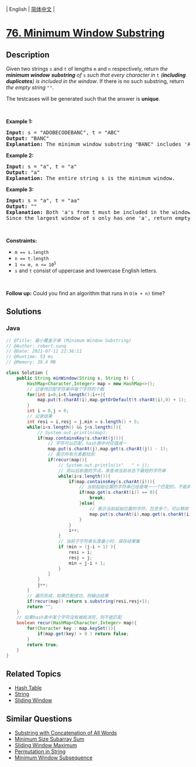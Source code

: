 
| English | [简体中文](README.md) |

# [76. Minimum Window Substring](https://leetcode.cn//problems/minimum-window-substring/)

## Description

<p>Given two strings <code>s</code> and <code>t</code> of lengths <code>m</code> and <code>n</code> respectively, return <em>the <strong>minimum window</strong></em> <span data-keyword="substring-nonempty"><strong><em>substring</em></strong></span><em> of </em><code>s</code><em> such that every character in </em><code>t</code><em> (<strong>including duplicates</strong>) is included in the window</em>. If there is no such substring, return <em>the empty string </em><code>&quot;&quot;</code>.</p>

<p>The testcases will be generated such that the answer is <strong>unique</strong>.</p>

<p>&nbsp;</p>
<p><strong class="example">Example 1:</strong></p>

<pre>
<strong>Input:</strong> s = &quot;ADOBECODEBANC&quot;, t = &quot;ABC&quot;
<strong>Output:</strong> &quot;BANC&quot;
<strong>Explanation:</strong> The minimum window substring &quot;BANC&quot; includes &#39;A&#39;, &#39;B&#39;, and &#39;C&#39; from string t.
</pre>

<p><strong class="example">Example 2:</strong></p>

<pre>
<strong>Input:</strong> s = &quot;a&quot;, t = &quot;a&quot;
<strong>Output:</strong> &quot;a&quot;
<strong>Explanation:</strong> The entire string s is the minimum window.
</pre>

<p><strong class="example">Example 3:</strong></p>

<pre>
<strong>Input:</strong> s = &quot;a&quot;, t = &quot;aa&quot;
<strong>Output:</strong> &quot;&quot;
<strong>Explanation:</strong> Both &#39;a&#39;s from t must be included in the window.
Since the largest window of s only has one &#39;a&#39;, return empty string.
</pre>

<p>&nbsp;</p>
<p><strong>Constraints:</strong></p>

<ul>
	<li><code>m == s.length</code></li>
	<li><code>n == t.length</code></li>
	<li><code>1 &lt;= m, n &lt;= 10<sup>5</sup></code></li>
	<li><code>s</code> and <code>t</code> consist of uppercase and lowercase English letters.</li>
</ul>

<p>&nbsp;</p>
<p><strong>Follow up:</strong> Could you find an algorithm that runs in <code>O(m + n)</code> time?</p>


## Solutions


### Java

```Java
// @Title: 最小覆盖子串 (Minimum Window Substring)
// @Author: robert.sunq
// @Date: 2021-07-11 22:36:11
// @Runtime: 53 ms
// @Memory: 39.4 MB

class Solution {
    public String minWindow(String s, String t) {
        HashMap<Character,Integer> map = new HashMap<>();
        // 记录待匹配字符串中每个字符的个数
        for(int i=0;i<t.length();i++){
            map.put(t.charAt(i),map.getOrDefault(t.charAt(i),0) + 1);
        }
        int i = 0,j = 0;
        // 记录结果
        int resi = i,resj = j,min = s.length() + 5;
        while(i<s.length() && j<s.length()){
            // System.out.println(map);
            if(map.containsKey(s.charAt(j))){
                // 字符可以匹配，hash表中对应值减一
                map.put(s.charAt(j),map.get(s.charAt(j)) - 1);
                // 表示所有元素都找到
                if(recur(map)){
                    // System.out.println(i+"   " + j);
                    // 则以后前面的节点，来查询当前状态下最短的字符串
                    while(i<s.length()){
                        if(map.containsKey(s.charAt(i))){
                            // 当前起始位置的字符串已经是唯一一个匹配的，不能再右移
                            if(map.get(s.charAt(i)) == 0){
                                break;
                            }else{
                                // 表示当前起始位置的字符，包含多个，可以移除
                                map.put(s.charAt(i),map.get(s.charAt(i)) + 1);
                            }
                        }
                        i++;
                    }
                    // 当前子字符串长度最小时，保存结果集
                    if (min > (j-i + 1) ){
                        resi = i; 
                        resj = j;
                        min = j-i + 1;
                    }                     
                }
            }
            j++;
        }
        // 遍历完成，如果匹配成功，则输出结果
        if(recur(map)) return s.substring(resi,resj+1);
        return "";
    }
    // 如果hash表中某个字符没有被抵消完，则不能匹配
    boolean recur(HashMap<Character,Integer> map){
        for(Character key : map.keySet()){
            if(map.get(key) > 0 ) return false;
        }
        return true;
    }
}
```



## Related Topics

- [Hash Table](https://leetcode.cn//tag/hash-table)
- [String](https://leetcode.cn//tag/string)
- [Sliding Window](https://leetcode.cn//tag/sliding-window)

## Similar Questions

- [Substring with Concatenation of All Words](../substring-with-concatenation-of-all-words/README_EN.md)
- [Minimum Size Subarray Sum](../minimum-size-subarray-sum/README_EN.md)
- [Sliding Window Maximum](../sliding-window-maximum/README_EN.md)
- [Permutation in String](../permutation-in-string/README_EN.md)
- [Minimum Window Subsequence](../minimum-window-subsequence/README_EN.md)
